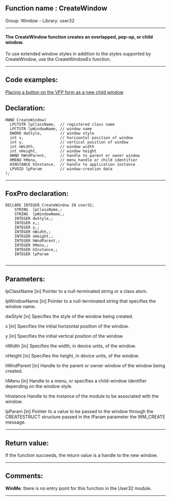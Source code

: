 
## Function name : CreateWindow
Group: Window - Library: user32    
***  


#### The CreateWindow function creates an overlapped, pop-up, or child window.

To use extended window styles in addition to the styles supported by CreateWindow, use the CreateWindowEx function.
***  


## Code examples:
[Placing a button on the VFP form as a new child window](../../samples/sample_274.md)  

## Declaration:
```foxpro  
HWND CreateWindow(
  LPCTSTR lpClassName,  // registered class name
  LPCTSTR lpWindowName, // window name
  DWORD dwStyle,        // window style
  int x,                // horizontal position of window
  int y,                // vertical position of window
  int nWidth,           // window width
  int nHeight,          // window height
  HWND hWndParent,      // handle to parent or owner window
  HMENU hMenu,          // menu handle or child identifier
  HINSTANCE hInstance,  // handle to application instance
  LPVOID lpParam        // window-creation data
);  
```  
***  


## FoxPro declaration:
```foxpro  
DECLARE INTEGER CreateWindow IN user32;
	STRING  lpClassName,;
	STRING  lpWindowName,;
	INTEGER dwStyle,;
	INTEGER x,;
	INTEGER y,;
	INTEGER nWidth,;
	INTEGER nHeight,;
	INTEGER hWndParent,;
	INTEGER hMenu,;
	INTEGER hInstance,;
	INTEGER lpParam
  
```  
***  


## Parameters:
lpClassName 
[in] Pointer to a null-terminated string or a class atom.

lpWindowName 
[in] Pointer to a null-terminated string that specifies the window name. 

dwStyle 
[in] Specifies the style of the window being created. 

x 
[in] Specifies the initial horizontal position of the window. 

y 
[in] Specifies the initial vertical position of the window. 

nWidth 
[in] Specifies the width, in device units, of the window. 

nHeight 
[in] Specifies the height, in device units, of the window. 

hWndParent 
[in] Handle to the parent or owner window of the window being created. 

hMenu 
[in] Handle to a menu, or specifies a child-window identifier depending on the window style. 

hInstance 
Handle to the instance of the module to be associated with the window. 

lpParam 
[in] Pointer to a value to be passed to the window through the CREATESTRUCT structure passed in the lParam parameter the WM_CREATE message.   
***  


## Return value:
If the function succeeds, the return value is a handle to the new window.  
***  


## Comments:
<b>WinMe</b>: there is no entry point for this function in the User32 module.  
  
***  

